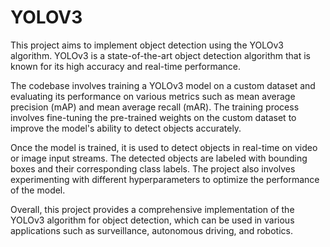 # YOLOV3

This project aims to implement object detection using the YOLOv3 algorithm. YOLOv3 is a state-of-the-art object detection algorithm that is known for its high accuracy and real-time performance.

The codebase involves training a YOLOv3 model on a custom dataset and evaluating its performance on various metrics such as mean average precision (mAP) and mean average recall (mAR). The training process involves fine-tuning the pre-trained weights on the custom dataset to improve the model's ability to detect objects accurately.

Once the model is trained, it is used to detect objects in real-time on video or image input streams. The detected objects are labeled with bounding boxes and their corresponding class labels. The project also involves experimenting with different hyperparameters to optimize the performance of the model.

Overall, this project provides a comprehensive implementation of the YOLOv3 algorithm for object detection, which can be used in various applications such as surveillance, autonomous driving, and robotics.
